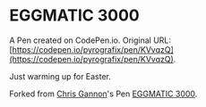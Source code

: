 # EGGMATIC 3000

A Pen created on CodePen.io. Original URL: [https://codepen.io/pyrografix/pen/KVvqzQ](https://codepen.io/pyrografix/pen/KVvqzQ).

Just warming up for Easter.

Forked from [Chris Gannon](http://codepen.io/chrisgannon/)'s Pen [EGGMATIC 3000](http://codepen.io/chrisgannon/pen/gPRGoa/).